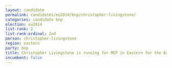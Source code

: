 ```yaml
---
layout: candidate
permalink: candidates/eu2014/bnp/christopher-livingstone/
categories: candidate bnp
election: eu2014
list-rank: 2
list-rank-ordinal: 2nd
person: christopher-livingstone
region: eastern
party: bnp
title: Christopher Livingstone is running for MEP in Eastern for the British National Party
incumbent: false
---
```

